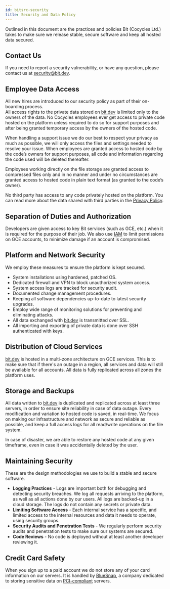 ```yaml
---
id: bitsrc-security
title: Security and Data Policy
---
```


Outlined in this document are the practices and policies Bit (Cocycles Ltd.) takes to make sure we release stable, secure software and keep all hosted data secured.

## Contact Us

If you need to report a security vulnerability, or have any question, please contact us at [security@bit.dev](mailto:security@bit.dev).

## Employee Data Access

All new hires are introduced to our security policy as part of their on-boarding process.  
All access rights to the private data stored on [bit.dev](https://bit.dev) is limited only to the owners of the data. No Cocycles employees ever get access to private code hosted on the platform unless required to do so for support purposes and after being granted temporary access by the owners of the hosted code.

When handling a support issue we do our best to respect your privacy as much as possible, we will only access the files and settings needed to resolve your issue. When employees are granted access to hosted code by the code’s owners for support purposes, all code and information regarding the code used will be deleted thereafter.

Employees working directly on the file storage are granted access to compressed files only and in no manner and under no circumstances are granted access to hosted code in plain text format (as granted to the code’s owner).

No third party has access to any code privately hosted on the platform. You can read more about the data shared with third parties in the [Privacy Policy](https://bit.dev/legals/privacy).

## Separation of Duties and Authorization

Developers are given access to key Bit services (such as GCE, etc.) when it is required for the purpose of their job. We also use [IAM](https://cloud.google.com/iam/) to limit permissions on GCE accounts, to minimize damage if an account is compromised.

## Platform and Network Security

We employ these measures to ensure the platform is kept secured.

* System installations using hardened, patched OS.
* Dedicated firewall and VPN to block unauthorized system access.
* System access logs are tracked for security audit.
* Documented change management procedures.
* Keeping all software dependencies up-to-date to latest security upgrades.
* Employ wide range of monitoring solutions for preventing and eliminating attacks.
* All data exchanged with [bit.dev](https://bit.dev) is transmitted over SSL.
* All importing and exporting of private data is done over SSH authenticated with keys.

## Distribution of Cloud Services

[bit.dev](https://bit.dev) is hosted in a multi-zone architecture on GCE services. This is to make sure that if there's an outage in a region, all services and data will still be available for all accounts. All data is fully replicated across all zones the platform uses.

## Storage and Backups

All data written to [bit.dev](https://bit.dev) is duplicated and replicated across at least three servers, in order to ensure site reliability in case of data outage. Every modification and variation to hosted code is saved, in real-time. We focus on making our infrastructure and network as secure and reliable as possible, and keep a full access logs for all read/write operations on the file system.

In case of disaster, we are able to restore any hosted code at any given timeframe, even in case it was accidentally deleted by the user.

## Maintaining Security

These are the design methodologies we use to build a stable and secure software.

* **Logging Practices** - Logs are important both for debugging and detecting security breaches. We log all requests arriving to the platform, as well as all actions done by our users. All logs are backed-up in a cloud storage. The logs do not contain any secrets or private data.
* **Limiting Software Access** - Each internal service has a specific, and limited access to the internal resources and data it needs to operate, using security groups.
* **Security Audits and Penetration Tests** - We regularly perform security audits and penetration tests to make sure our systems are secured.
* **Code Reviews** - No code is deployed without at least another developer reviewing it.

## Credit Card Safety

When you sign up to a paid account we do not store any of your card information on our servers. It is handled by [BlueSnap](https://www.bluesnap.com), a company dedicated to storing sensitive data on [PCI-compliant](https://en.wikipedia.org/wiki/Payment_Card_Industry_Data_Security_Standard) servers.
